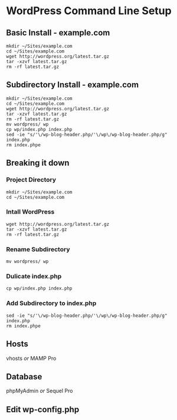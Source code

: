 # WordPress Command Line Setup

## Basic Install - example.com
```
mkdir ~/Sites/example.com
cd ~/Sites/example.com
wget http://wordpress.org/latest.tar.gz
tar -xzvf latest.tar.gz
rm -rf latest.tar.gz
```

## Subdirectory Install - example.com
```
mkdir ~/Sites/example.com
cd ~/Sites/example.com
wget http://wordpress.org/latest.tar.gz
tar -xzvf latest.tar.gz
rm -rf latest.tar.gz
mv wordpress/ wp
cp wp/index.php index.php
sed -ie "s/'\/wp-blog-header.php/'\/wp\/wp-blog-header.php/g" index.php
rm index.phpe
```

## Breaking it down

### Project Directory
```
mkdir ~/Sites/example.com
cd ~/Sites/example.com
```

### Intall WordPress
```
wget http://wordpress.org/latest.tar.gz
tar -xzvf latest.tar.gz
rm -rf latest.tar.gz
```

### Rename Subdirectory
```
mv wordpress/ wp
```

### Dulicate index.php
```
cp wp/index.php index.php
```

### Add Subdirectory to index.php
```
sed -ie "s/'\/wp-blog-header.php/'\/wp\/wp-blog-header.php/g" index.php
rm index.phpe
```

## Hosts

vhosts _or_ MAMP Pro

## Database

phpMyAdmin _or_ Sequel Pro

## Edit wp-config.php
